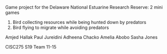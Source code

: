 Game project for the Delaware National Estuarine Research Reserve: 2 mini games
1. Bird collecting resources while being hunted down by predators
2. Bird flying to migrate while avoiding predators

Amjed Hallak
Paul Jureidini
Adheena Chacko
Amelia Abobo
Sasha Jones

CISC275 S19 Team 11-15
